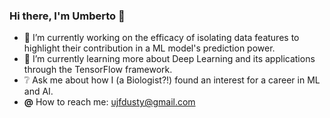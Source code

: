 ### Hi there, I'm Umberto 👋

- 📄 I’m currently working on the efficacy of isolating data features to highlight their contribution in a ML model's prediction power.
- 📓 I’m currently learning more about Deep Learning and its applications through the TensorFlow framework.
- ❔ Ask me about how I (a Biologist?!) found an interest for a career in ML and AI.
- **@** How to reach me: ujfdusty@gmail.com
<!--
**UmbertoFasci/UmbertoFasci** is a ✨ _special_ ✨ repository because its `README.md` (this file) appears on your GitHub profile.

Here are some ideas to get you started:


-->
